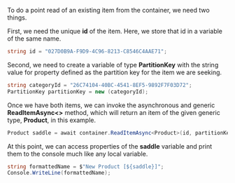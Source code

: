 To do a point read of an existing item from the container, we need two things.

First, we need the unique **id** of the item. Here, we store that id in a variable of the same name.

```csharp
string id = "027D0B9A-F9D9-4C96-8213-C8546C4AAE71";
```

Second, we need to create a variable of type **PartitionKey** with the string value for property defined as the partition key for the item we are seeking.

```csharp
string categoryId = "26C74104-40BC-4541-8EF5-9892F7F03D72";
PartitionKey partitionKey = new (categoryId);
```

Once we have both items, we can invoke the asynchronous and generic **ReadItemAsync<>** method, which will return an item of the given generic type, **Product**, in this example.

```csharp
Product saddle = await container.ReadItemAsync<Product>(id, partitionKey);
```

At this point, we can access properties of the **saddle** variable and print them to the console much like any local variable.

```csharp
string formattedName = $"New Product [${saddle}]";
Console.WriteLine(formattedName);
```
